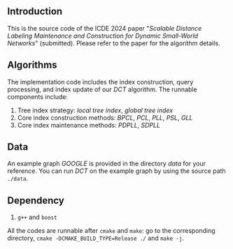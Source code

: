 ## Introduction
This is the source code of the ICDE 2024 paper "*Scalable Distance Labeling Maintenance and Construction for Dynamic Small-World Networks*" (submitted). Please refer to the paper for the algorithm details.

## Algorithms

The implementation code includes the index construction, query processing, and index update of our *DCT* algorithm. The runnable components include:

1. Tree index strategy: *local tree index*, *global tree index*
1. Core index construction methods: *BPCL*, *PCL*, *PLL*, *PSL*, *GLL*
1. Core index maintenance methods: *PDPLL*, *SDPLL*





## Data
An example graph *GOOGLE* is provided in the directory *data* for your reference. You can run *DCT* on the example graph by using the source path `./data`.


## Dependency

1. `g++` and `boost`

All the codes are runnable after `cmake` and `make`: go to the corresponding directory, `cmake -DCMAKE_BUILD_TYPE=Release ./` and `make -j`.
